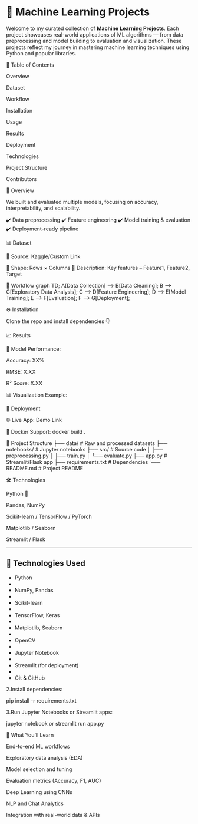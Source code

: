 # 🤖 Machine Learning Projects

Welcome to my curated collection of **Machine Learning Projects**. Each project showcases real-world applications of ML algorithms — from data preprocessing and model building to evaluation and visualization. These projects reflect my journey in mastering machine learning techniques using Python and popular libraries.



📌 Table of Contents

Overview

Dataset

Workflow

Installation

Usage

Results

Deployment

Technologies

Project Structure

Contributors

📖 Overview

We built and evaluated multiple models, focusing on accuracy, interpretability, and scalability.

✔️ Data preprocessing
✔️ Feature engineering
✔️ Model training & evaluation
✔️ Deployment-ready pipeline

📊 Dataset

📂 Source: Kaggle/Custom Link

🔢 Shape: Rows × Columns
📝 Description: Key features – Feature1, Feature2, Target

🧠 Workflow
graph TD;
    A[Data Collection] --> B[Data Cleaning];
    B --> C[Exploratory Data Analysis];
    C --> D[Feature Engineering];
    D --> E[Model Training];
    E --> F[Evaluation];
    F --> G[Deployment];

⚙️ Installation

Clone the repo and install dependencies 👇

📈 Results

📌 Model Performance:

Accuracy: XX%

RMSE: X.XX

R² Score: X.XX

📊 Visualization Example:

🚀 Deployment

🌐 Live App: Demo Link

🐳 Docker Support: docker build .

📂 Project Structure
├── data/               # Raw and processed datasets
├── notebooks/          # Jupyter notebooks
├── src/                # Source code
│   ├── preprocessing.py
│   ├── train.py
│   └── evaluate.py
├── app.py              # Streamlit/Flask app
├── requirements.txt    # Dependencies
└── README.md           # Project README

🛠 Technologies

Python 🐍

Pandas, NumPy

Scikit-learn / TensorFlow / PyTorch

Matplotlib / Seaborn

Streamlit / Flask

---

## 🧰 Technologies Used

- Python
- 
- NumPy, Pandas
- 
- Scikit-learn
- 
- TensorFlow, Keras
- 
- Matplotlib, Seaborn
- 
- OpenCV
- 
- Jupyter Notebook
- 
- Streamlit (for deployment)
- 
- Git & GitHub


2.Install dependencies:

pip install -r requirements.txt


3.Run Jupyter Notebooks or Streamlit apps:

jupyter notebook or streamlit run app.py



📌 What You’ll Learn

End-to-end ML workflows

Exploratory data analysis (EDA)

Model selection and tuning

Evaluation metrics (Accuracy, F1, AUC)

Deep Learning using CNNs

NLP and Chat Analytics

Integration with real-world data & APIs





